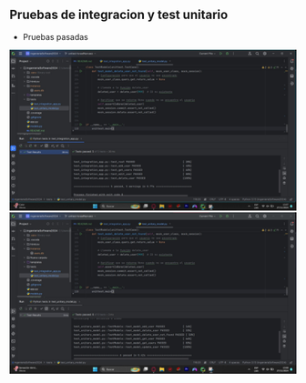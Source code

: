 ## Pruebas de integracion y test unitario

- Pruebas pasadas

![integration.jpg](static%2Fimages%2Fintegration.jpg)
![unitary.jpg](static%2Fimages%2Funitary.jpg)


